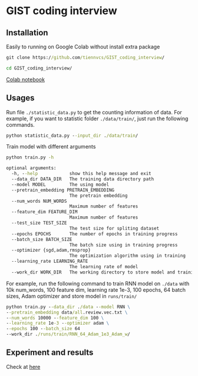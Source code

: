 # GIST coding interview

## Installation
Easily to running on Google Colab without install extra package

```cmd
git clone https://github.com/tiennvcs/GIST_coding_interview/

cd GIST_coding_interview/
```

[Colab notebook](https://colab.research.google.com/drive/1IgNh7-S3yUTl6Z06XKMwriDoGkIxFxF3?usp=sharing)

## Usages
Run file `./statistic_data.py` to get the counting information of data. For example, if you want to statistic folder `./data/train/`, just run the following commands.

```cmd
python statistic_data.py --input_dir ./data/train/
```

Train model with different arguments
```cmd
python train.py -h

optional arguments:
  -h, --help            show this help message and exit
  --data_dir DATA_DIR   The training data directory path
  --model MODEL         The using model
  --pretrain_embedding PRETRAIN_EMBEDDING
                        The pretrain embedding
  --num_words NUM_WORDS
                        Maximum number of features
  --feature_dim FEATURE_DIM
                        Maximum number of features
  --test_size TEST_SIZE
                        The test size for spliting dataset
  --epochs EPOCHS       The number of epochs in training progress
  --batch_size BATCH_SIZE
                        The batch size using in training progress
  --optimizer {sgd,adam,rmsprop}
                        The optimization algorithm using in training
  --learning_rate LEARNING_RATE
                        The learning rate of model
  --work_dir WORK_DIR   The working directory to store model and training log
```

For example, run the following command to train RNN model on `./data` with  10k num_words, 100 feature dim, learning rate 1e-3, 100 epochs, 64 batch sizes, Adam optimizer and store model in `runs/train/` 
```cmd
python train.py --data_dir ./data --model RNN \
--pretrain_embedding data/all.review.vec.txt \
--num_words 10000 --feature_dim 100 \
--learning_rate 1e-3 --optimizer adam \
--epochs 100 --batch_size 64 
--work_dir ./runs/train/RNN_64_Adam_1e3_Adam_w/
```

## Experiment and results

Check at [here](https://docs.google.com/spreadsheets/d/1zMhq6dC8P9bYwVvvTH5BwUhH2-9rylmUHx7rHulbmpY/edit?usp=sharing)
